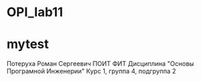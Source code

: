 # OPI_lab11
# mytest
Потеруха
Роман
Сергеевич
ПОИТ
ФИТ
Дисциплина "Основы Програмной Инженерии"
Курс 1, группа 4, подгруппа 2
